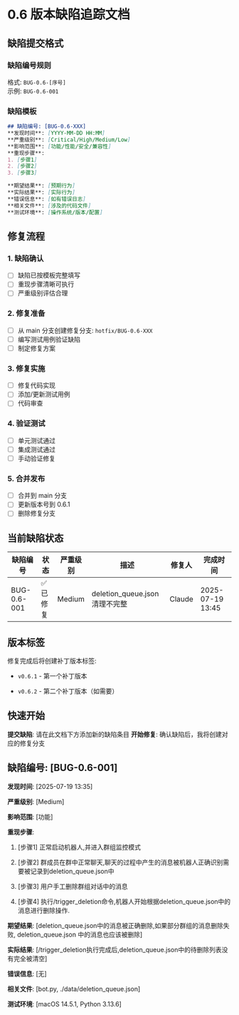 # 0.6 版本缺陷追踪文档

## 缺陷提交格式

### 缺陷编号规则
格式: `BUG-0.6-[序号]`  
示例: `BUG-0.6-001`

### 缺陷模板
```markdown
## 缺陷编号: [BUG-0.6-XXX]
**发现时间**: [YYYY-MM-DD HH:MM]
**严重级别**: [Critical/High/Medium/Low]
**影响范围**: [功能/性能/安全/兼容性]
**重现步骤**: 
1. [步骤1]
2. [步骤2]
3. [步骤3]

**期望结果**: [预期行为]
**实际结果**: [实际行为]
**错误信息**: [如有错误日志]
**相关文件**: [涉及的代码文件]
**测试环境**: [操作系统/版本/配置]
```

## 修复流程

### 1. 缺陷确认
- [ ] 缺陷已按模板完整填写
- [ ] 重现步骤清晰可执行
- [ ] 严重级别评估合理

### 2. 修复准备
- [ ] 从 main 分支创建修复分支: `hotfix/BUG-0.6-XXX`
- [ ] 编写测试用例验证缺陷
- [ ] 制定修复方案

### 3. 修复实施
- [ ] 修复代码实现
- [ ] 添加/更新测试用例
- [ ] 代码审查

### 4. 验证测试
- [ ] 单元测试通过
- [ ] 集成测试通过
- [ ] 手动验证修复

### 5. 合并发布
- [ ] 合并到 main 分支
- [ ] 更新版本号到 0.6.1
- [ ] 删除修复分支

## 当前缺陷状态

| 缺陷编号 | 状态 | 严重级别 | 描述 | 修复人 | 完成时间 |
|----------|------|----------|------|--------|----------|
| BUG-0.6-001 | ✅ 已修复 | Medium | deletion_queue.json 清理不完整 | Claude | 2025-07-19 13:45 |

## 版本标签

修复完成后将创建补丁版本标签:

- `v0.6.1` - 第一个补丁版本

- `v0.6.2` - 第二个补丁版本（如需要）

## 快速开始

**提交缺陷**: 请在此文档下方添加新的缺陷条目
**开始修复**: 确认缺陷后，我将创建对应的修复分支

## 缺陷编号: [BUG-0.6-001]

**发现时间**: [2025-07-19 13:35]

**严重级别**: [Medium]

**影响范围**: [功能]

**重现步骤**:

1. [步骤1]
正常启动机器人,并进入群组监控模式

2. [步骤2]
群成员在群中正常聊天,聊天的过程中产生的消息被机器人正确识别需要被记录到deletion_queue.json中

3. [步骤3]
用户手工删除群组对话中的消息

4. [步骤4]
执行/trigger_deletion命令,机器人开始根据deletion_queue.json中的消息进行删除操作.

**期望结果**: [deletion_queue.json中的消息被正确删除,如果部分群组的消息删除失败, deletion_queue.json 中的消息也应该被删除]

**实际结果**: [/trigger_deletion执行完成后,deletion_queue.json中的待删除列表没有完全被清空]

**错误信息**: [无]

**相关文件**: [bot.py, ./data/deletion_queue.json]

**测试环境**: [macOS 14.5.1, Python 3.13.6]